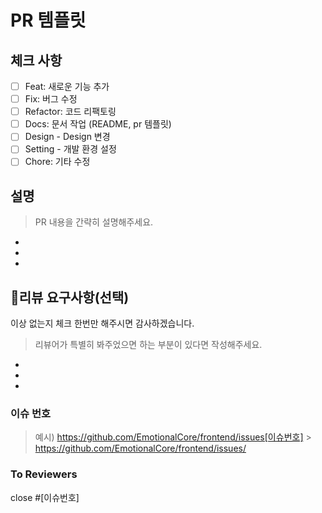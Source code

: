 # PR 템플릿

## 체크 사항

- [ ] Feat: 새로운 기능 추가
- [ ] Fix: 버그 수정
- [ ] Refactor: 코드 리팩토링
- [ ] Docs: 문서 작업 (README, pr 템플릿)
- [ ] Design - Design 변경
- [ ] Setting - 개발 환경 설정
- [ ] Chore: 기타 수정

## 설명

> PR 내용을 간략히 설명해주세요.

-
-
-

## 💬리뷰 요구사항(선택)

이상 없는지 체크 한번만 해주시면 감사하겠습니다.

> 리뷰어가 특별히 봐주었으면 하는 부분이 있다면 작성해주세요.

-
-
-

### 이슈 번호

> 예시) https://github.com/EmotionalCore/frontend/issues[이슈번호] > https://github.com/EmotionalCore/frontend/issues/

### To Reviewers

close #[이슈번호]
